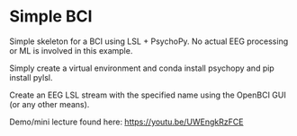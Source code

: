 # Simple BCI
Simple skeleton for a BCI using LSL + PsychoPy. No actual EEG processing or ML is involved in this example.

Simply create a virtual environment and conda install psychopy and pip install pylsl.

Create an EEG LSL stream with the specified name using the OpenBCI GUI (or any other means).

Demo/mini lecture found here: https://youtu.be/UWEngkRzFCE
